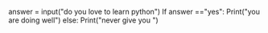 answer = input("do you love to learn python")
If answer =="yes":
 Print("you are doing well")
else: 
   Print("never give you ")
